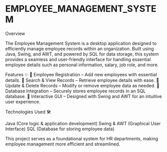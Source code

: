 # EMPLOYEE_MANAGEMENT_SYSTEM
Overview

The Employee Management System is a desktop application designed to efficiently manage employee records within an organization. Built using Java, Swing, and AWT, and powered by SQL for data storage, this system provides a seamless and user-friendly interface for handling essential employee details such as personal information, salary, job role, and more.

Features ✨
🔹 Employee Registration – Add new employees with essential details.
🔹 Search & View Records – Retrieve employee details with ease.
🔹 Update & Delete Records – Modify or remove employee data as needed.
🔹 Database Integration – Securely stores employee records in an SQL database.
🔹 Interactive GUI – Designed with Swing and AWT for an intuitive user experience.

Technologies Used 🛠️

Java (Core logic & application development)
Swing & AWT (Graphical User Interface)
SQL (Database for storing employee data)

This project serves as a foundational system for HR departments, making employee management more efficient and streamlined.
